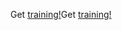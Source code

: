 <span data-ttu-id="7716f-101">Get [training!](https://docs.microsoft.com/en-us/dynamics365/get-started/training/)</span><span class="sxs-lookup"><span data-stu-id="7716f-101">Get [training!](https://docs.microsoft.com/en-us/dynamics365/get-started/training/)</span></span>
